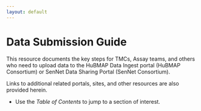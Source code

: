 ```yaml
---
layout: default
---
```


# Data Submission Guide

This resource documents the key steps for TMCs, Assay teams, and others who need to upload data to the HuBMAP Data Ingest portal (HuBMAP Consortium) or SenNet Data Sharing Portal (SenNet Consortium).

Links to additional related portals, sites, and other resources are also provided herein.

[Download a "tracker" version of this list: <a href="https://docs.google.com/document/d/1NL-YxyxMAP4Oa0X7ksh0bfOIG_U3nq0-nBtARsas1SE/edit> HuBMAP Data Upload Checklist</a>]: #

[Use this tool to track your team's progress in the data submission/data ingest process.]: #

- Use the _Table of Contents_ to jump to a section of interest. <br>
